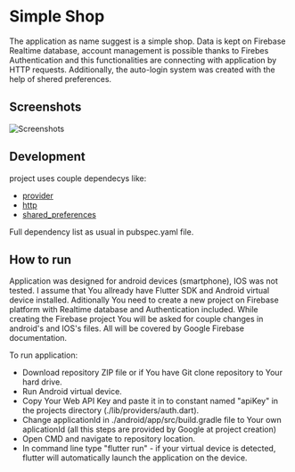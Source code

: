 # Simple Shop

The application as name suggest is a simple shop. Data is kept on Firebase Realtime database, account management is possible thanks to Firebes Authentication
and this functionalities are connecting with application by HTTP requests. Additionally, the auto-login system was created with the help of shered preferences. 

## Screenshots

![Screenshots](./screens/sm-screens.gif)

## Development

project uses couple dependecys like:
- [provider](https://pub.dev/packages/provider)
- [http](https://pub.dev/packages/http)
- [shared_preferences](https://pub.dev/packages/shared_preferences)

Full dependency list as usual in pubspec.yaml file.

## How to run

Application was designed for android devices (smartphone), IOS was not tested.
I assume that You allready have Flutter SDK and Android virtual device installed. Aditionally You need to create a new project on Firebase platform with Realtime database and Authentication included. While creating the Firebase project You will be asked for couple changes in android's and IOS's files. All will be covered by Google Firebase documentation.

To run application:

- Download repository ZIP file or if You have Git clone repository to Your hard drive.
- Run Android virtual device.
- Copy Your Web API Key and paste it in to constant named "apiKey" in the projects directory (./lib/providers/auth.dart).
- Change applicationId in ./android/app/src/build.gradle file to Your own aplicationId (all this steps are provided by Google at project creation)
- Open CMD and navigate to repository location.
- In command line type "flutter run" - if your virtual device is detected, flutter will automatically launch the application on the device.
